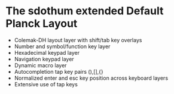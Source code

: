 # The sdothum extended Default Planck Layout

- Colemak-DH layout layer with shift/tab key overlays
- Number and symbol/function key layer
- Hexadecimal keypad layer
- Navigation keypad layer
- Dynamic macro layer
- Autocompletion tap key pairs (),[],{}
- Normalized enter and esc key position across keyboard layers
- Extensive use of tap keys
